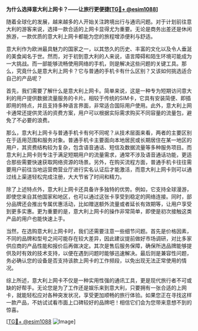 **为什么选择意大利上网卡？——让旅行更便捷[[TG💪+ @esim1088](https://t.me/s/esim1088)]**

随着全球化的发展，越来越多的人开始关注跨境出行与通讯问题。对于计划前往意大利的游客来说，选择一款合适的上网卡显得尤为重要。无论是商务出差还是休闲旅游，一款优质的意大利上网卡都能为您的旅程增添便利与舒适。

意大利作为欧洲最具魅力的国家之一，以其悠久的历史、丰富的文化以及令人垂涎的美食闻名于世。然而，对于初到意大利的人来说，语言障碍和陌生环境可能成为一大挑战。而一部能够流畅使用网络的手机，则是解决这些问题的关键工具。那么，究竟什么是意大利上网卡？它与普通的手机卡有什么区别？又该如何挑选适合自己的产品呢？

首先，我们需要了解什么是意大利上网卡。简单来说，这是一种专为短期访问意大利的用户提供数据流量服务的卡片。相较于传统的SIM卡，它具有安装简便、即插即用的特点，并且支持多种语言界面，非常适合国际用户使用。此外，意大利上网卡通常还提供灵活的资费方案，用户可以根据实际需求购买不同容量的流量包，避免了不必要的浪费。

那么，意大利上网卡与普通手机卡有何不同呢？从技术层面来看，两者的主要区别在于适用范围和服务对象。普通手机卡主要面向本地居民或长期居住在某一地区的用户，其资费结构较为复杂，包含语音通话、短信及数据流量等多种服务项目。而意大利上网卡则专注于满足短期用户的流量需求，通常不涉及语音通话功能，更适合那些需要快速获取网络资源的场景。另外，在购买流程方面，普通手机卡往往需要用户前往当地运营商营业厅进行实名认证后才能激活，而意大利上网卡则可以通过线上渠道轻松完成注册，大大节省了时间和精力。

除了上述特点外，意大利上网卡还具备许多独特的优势。例如，它支持全球漫游，即使您来自其他国家和地区，也可以通过这张卡享受到稳定的网络连接。同时，部分品牌还会推出专属优惠活动，比如赠送额外流量或者延长有效期等，让用户享受到更多实惠。更为重要的是，意大利上网卡的操作非常简单，即使是初次接触这类产品的用户也能快速上手。

当然，在选购意大利上网卡时，我们还需要注意一些细节问题。首先是价格因素，不同的品牌和型号之间可能存在较大差异，因此建议提前做好市场调研，对比多家供应商的产品性能和报价后再做决定。其次是售后服务保障，确保所选品牌能够提供及时有效的技术支持，以便在遇到问题时能够迅速解决。最后则是兼容性问题，务必确认您的设备是否支持该款上网卡的工作频段，以免出现无法正常使用的情况。

综上所述，意大利上网卡不仅是一种实用性强的通讯工具，更是现代旅行者不可或缺的好帮手。无论您是为了工作还是娱乐来到意大利，只要拥有一张合适的上网卡，就能轻松应对各种突发状况，享受更加顺畅的旅行体验。如果您正在寻找这样一款产品，不妨试试看市面上口碑较好的品牌吧！相信它们会为您带来意想不到的惊喜。

[[TG💪+ @esim1088](https://t.me/s/esim1088) ![Image](https://i.postimg.cc/4NQfJmqS/Snipaste-2025-05-13-00-14-12.png)]